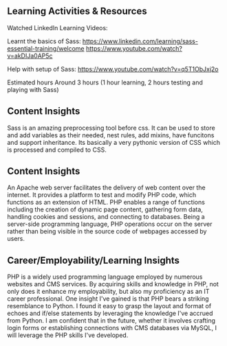 ## Learning Activities & Resources
Watched LinkedIn Learning Videos:

Learnt the basics of Sass:
https://www.linkedin.com/learning/sass-essential-training/welcome
https://www.youtube.com/watch?v=akDIJa0AP5c

Help with setup of Sass:
https://www.youtube.com/watch?v=q5T1ObJxj2o


Estimated hours
Around 3 hours (1 hour learning, 2 hours testing and playing with Sass)

## Content Insights
Sass is an amazing preprocessing tool before css. It can be used to store and add variables as their needed, nest rules, add mixins, have funcitons and support inheritance. Its basically a very pythonic version of CSS which is processed and compiled to CSS. 

## Content Insights
An Apache web server facilitates the delivery of web content over the internet. It provides a platform to test and modify PHP code, which functions as an extension of HTML. PHP enables a range of functions including the creation of dynamic page content, gathering form data, handling cookies and sessions, and connecting to databases. Being a server-side programming language, PHP operations occur on the server rather than being visible in the source code of webpages accessed by users.

## Career/Employability/Learning Insights
PHP is a widely used programming language employed by numerous websites and CMS services. By acquiring skills and knowledge in PHP, not only does it enhance my employability, but also my proficiency as an IT career professional. One insight I've gained is that PHP bears a striking resemblance to Python. I found it easy to grasp the layout and format of echoes and if/else statements by leveraging the knowledge I've accrued from Python. I am confident that in the future, whether it involves crafting login forms or establishing connections with CMS databases via MySQL, I will leverage the PHP skills I've developed.
